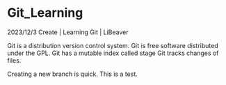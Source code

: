 # Git_Learning
2023/12/3 Create | Learning Git | LiBeaver

Git is a distribution version control system.
Git is free software distributed under the GPL.
Git has a mutable index called stage
Git tracks changes of files.


Creating a new branch is quick.
This is a test.
